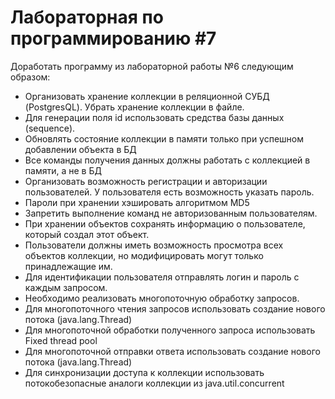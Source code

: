 # Лабораторная по программированию #7

Доработать программу из лабораторной работы №6 следующим образом:
* Организовать хранение коллекции в реляционной СУБД (PostgresQL). Убрать хранение коллекции в файле.
* Для генерации поля id использовать средства базы данных (sequence).
* Обновлять состояние коллекции в памяти только при успешном добавлении объекта в БД
* Все команды получения данных должны работать с коллекцией в памяти, а не в БД
* Организовать возможность регистрации и авторизации пользователей. У пользователя есть возможность указать пароль.
* Пароли при хранении хэшировать алгоритмом MD5
* Запретить выполнение команд не авторизованным пользователям.
* При хранении объектов сохранять информацию о пользователе, который создал этот объект.
* Пользователи должны иметь возможность просмотра всех объектов коллекции, но модифицировать могут только принадлежащие им.
* Для идентификации пользователя отправлять логин и пароль с каждым запросом.
* Необходимо реализовать многопоточную обработку запросов.
* Для многопоточного чтения запросов использовать создание нового потока (java.lang.Thread)
* Для многопоточной обработки полученного запроса использовать Fixed thread pool
* Для многопоточной отправки ответа использовать создание нового потока (java.lang.Thread)
* Для синхронизации доступа к коллекции использовать потокобезопасные аналоги коллекции из java.util.concurrent
